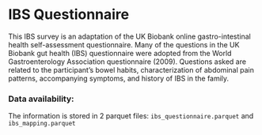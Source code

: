 # IBS Questionnaire

This IBS survey is an adaptation of the UK Biobank online gastro-intestinal health self-assessment questionnaire. Many of the questions in the UK Biobank gut health (IBS) questionnaire were adopted from the World Gastroenterology Association questionnaire (2009).
Questions asked are related to the participant’s bowel habits, characterization of abdominal pain patterns, accompanying symptoms, and history of IBS in the family.

### Data availability:
The information is stored in 2 parquet files: `ibs_questionnaire.parquet` and `ibs_mapping.parquet`